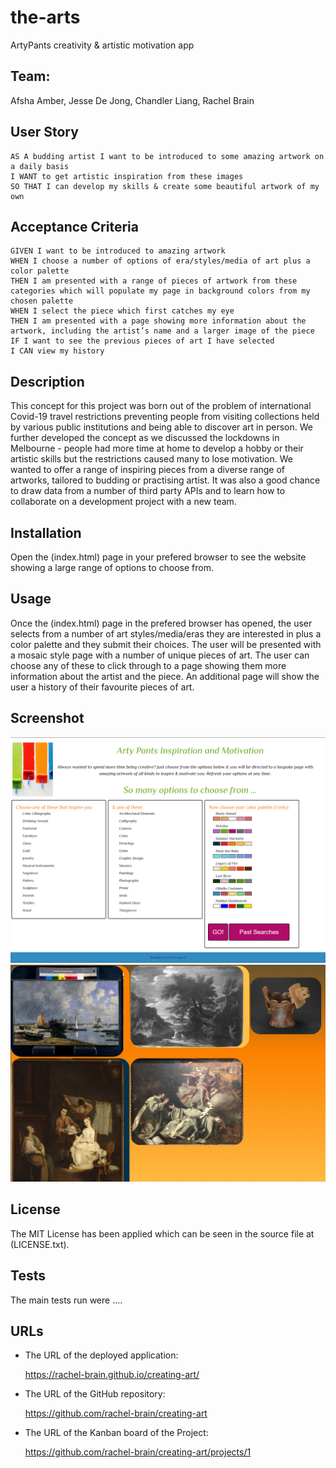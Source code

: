 # the-arts
ArtyPants creativity & artistic motivation app


## Team: 
Afsha Amber, Jesse De Jong, Chandler Liang, Rachel Brain

## User Story

 ```
AS A budding artist I want to be introduced to some amazing artwork on a daily basis
I WANT to get artistic inspiration from these images
SO THAT I can develop my skills & create some beautiful artwork of my own
```

## Acceptance Criteria

```
GIVEN I want to be introduced to amazing artwork
WHEN I choose a number of options of era/styles/media of art plus a color palette
THEN I am presented with a range of pieces of artwork from these categories	which will populate my page in background colors from my chosen palette
WHEN I select the piece which first catches my eye
THEN I am presented with a page showing more information about the artwork, including the artist’s name and a larger image of the piece
IF I want to see the previous pieces of art I have selected
I CAN view my history

```

## Description
This concept for this project was born out of the problem of international Covid-19 travel restrictions preventing people from visiting collections held by various public institutions and being able to discover art in person.  We further developed the concept as we discussed the lockdowns in Melbourne - people had more time at home to develop a hobby or their artistic skills but the restrictions caused many to lose motivation.  We wanted to offer a range of inspiring pieces from a diverse range of artworks, tailored to budding or practising artist.  It was also a good chance to draw data from a number of third party APIs and to learn how to collaborate on a development project with a new team.

## Installation
Open the (index.html) page in your prefered browser to see the website showing a large range of options to choose from.

## Usage
Once the (index.html) page in the prefered browser has opened, the user selects from a number of art styles/media/eras they are interested in plus a color palette and they submit their choices.  The user will be presented with a mosaic style page with a number of unique pieces of art.  The user can choose any of these to click through to a page showing them more information about the artist and the piece.  An additional page will show the user a history of their favourite pieces of art.

## Screenshot
![Website Home](Assets/img/Homepage.png)
![Search Results](Assets/img/Example-Search-Results.png)

## License
The MIT License has been applied which can be seen in the source file at (LICENSE.txt).

## Tests
The main tests run were .... 



## URLs

* The URL of the deployed application:

    https://rachel-brain.github.io/creating-art/

* The URL of the GitHub repository:

    https://github.com/rachel-brain/creating-art

* The URL of the Kanban board of the Project:

    https://github.com/rachel-brain/creating-art/projects/1